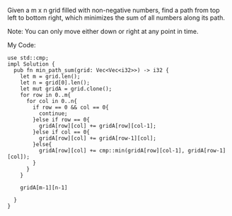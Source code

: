 

Given a m x n grid filled with non-negative numbers, find a path from top left to bottom right, which minimizes the sum of all numbers along its path.

Note: You can only move either down or right at any point in time.

My Code:
```
use std::cmp;
impl Solution {
  pub fn min_path_sum(grid: Vec<Vec<i32>>) -> i32 {
    let m = grid.len();
    let n = grid[0].len();
    let mut gridA = grid.clone();
    for row in 0..m{
      for col in 0..n{
        if row == 0 && col == 0{
          continue;
        }else if row == 0{
          gridA[row][col] += gridA[row][col-1];
        }else if col == 0{
          gridA[row][col] += gridA[row-1][col];
        }else{
          gridA[row][col] += cmp::min(gridA[row][col-1], gridA[row-1][col]); 
        }
      }
    }

    gridA[m-1][n-1]

  }
}
```
